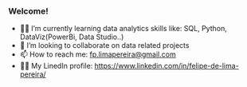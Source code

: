 ### Welcome!


- 👨‍💻 I’m currently learning data analytics skills like: SQL, Python, DataViz(PowerBi, Data Studio..)
- 👯 I’m looking to collaborate on data related projects
- 📫 How to reach me: fp.limapereira@gmail.com
- 🧑‍💼 My LinedIn profile: https://www.linkedin.com/in/felipe-de-lima-pereira/
